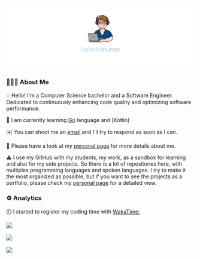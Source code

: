## ![](./assets/img/cover.png)

### 👨🏻‍💻 About Me

💡 Hello! I'm a Computer Science bachelor and a Software Engineer. Dedicated to continuously enhancing code quality and optimizing software performance.

🌱 I am currently learning [Go](https://go.dev/) language and [Kotlin]

✉️ You can shoot me an [email](mailto:isadfrn@gmail.com) and I'll try to respond as soon as I can.

📄 Please have a look at my [personal page](https://isadfrn.dev/) for more details about me.

⚠️ I use my GitHub with my students, my work, as a sandbox for learning and also for my side projects. So there is a lot of repositories here, with multiples programming languages and spoken languages. I try to make it the most organized as possible, but if you want to see the projects as a portfolio, please check my [personal page](https://isadfrn.dev/portfolio) for a detailed view.

### ⚙️ Analytics

⏲️ I started to register my coding time with [WakaTime:](https://wakatime.com/)

[![](https://wakatime.com/badge/user/291e25fc-01f5-4150-8532-2130fbcc19e0.svg)](https://wakatime.com/@291e25fc-01f5-4150-8532-2130fbcc19e0)

[![](https://github-readme-stats.vercel.app/api?username=isadfrn&show_icons=true&include_all_commits=true&count_private=true&theme=rose_pine)](https://github.com/isadfrn)

[![](https://github-readme-stats.vercel.app/api/top-langs/?username=isadfrn&layout=compact&langs_count=8&theme=rose_pine)](https://github.com/isadfrn)
